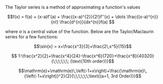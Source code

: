 The Taylor series is a method of approximating a function's values

$$f(x) = f(a) + (x-a)f'(a) + \frac{(x-a)^{2}}{2!}f''(x) + \dots \frac{(x-a)^{n}}{n!} \frac{d^{n}}{dx^{n}}f(a) $$

where $a$ is a central value of the function. Below are the Taylor/Maclaurin series for a few functions:

$$\sin{x} = x+\frac{x^3}{3}+\frac{2\,x^5}{15}$$

$$ 1-\frac{x^2}{2}+\frac{x^4}{24}-\frac{x^6}{720}+\frac{x^8}{40320} {\;\;\;\;\;\; (\text{10th order})}$$

$$\mathrm{e}+\mathrm{e}\,\left(-1+x\right)+\frac{\mathrm{e}\,{\left(-1+x\right)}^2}{2}{\;\;\;\;\;\;\text{(a=1, 3rd Order)}}$$

